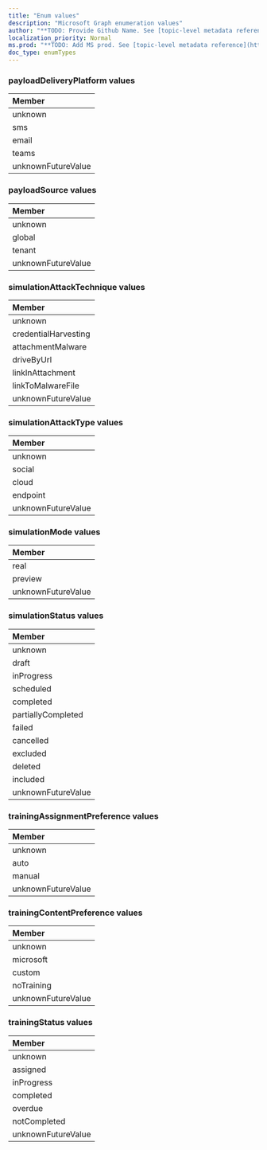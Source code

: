 ```yaml
---
title: "Enum values"
description: "Microsoft Graph enumeration values"
author: "**TODO: Provide Github Name. See [topic-level metadata reference](https://msgo.azurewebsites.net/add/document/guidelines/metadata.html#topic-level-metadata)**"
localization_priority: Normal
ms.prod: "**TODO: Add MS prod. See [topic-level metadata reference](https://msgo.azurewebsites.net/add/document/guidelines/metadata.html#topic-level-metadata)**"
doc_type: enumTypes
---
```


### payloadDeliveryPlatform values 



|Member|
|:---|
|unknown|
|sms|
|email|
|teams|
|unknownFutureValue|

### payloadSource values 



|Member|
|:---|
|unknown|
|global|
|tenant|
|unknownFutureValue|

### simulationAttackTechnique values 



|Member|
|:---|
|unknown|
|credentialHarvesting|
|attachmentMalware|
|driveByUrl|
|linkInAttachment|
|linkToMalwareFile|
|unknownFutureValue|

### simulationAttackType values 



|Member|
|:---|
|unknown|
|social|
|cloud|
|endpoint|
|unknownFutureValue|

### simulationMode values 



|Member|
|:---|
|real|
|preview|
|unknownFutureValue|

### simulationStatus values 



|Member|
|:---|
|unknown|
|draft|
|inProgress|
|scheduled|
|completed|
|partiallyCompleted|
|failed|
|cancelled|
|excluded|
|deleted|
|included|
|unknownFutureValue|

### trainingAssignmentPreference values 



|Member|
|:---|
|unknown|
|auto|
|manual|
|unknownFutureValue|

### trainingContentPreference values 



|Member|
|:---|
|unknown|
|microsoft|
|custom|
|noTraining|
|unknownFutureValue|

### trainingStatus values 



|Member|
|:---|
|unknown|
|assigned|
|inProgress|
|completed|
|overdue|
|notCompleted|
|unknownFutureValue|

